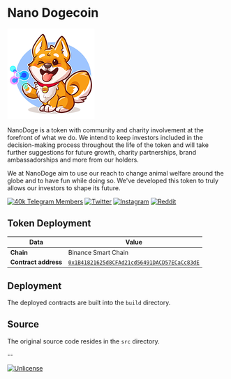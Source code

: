 # Nano Dogecoin

[![Nano Dogecoin Logo](docs/img/logo.png)](https://nanodogecoin.com)

NanoDoge is a token with community and charity involvement at the forefront of what we do. We intend to keep investors included in the decision-making process throughout the life of the token and will take further suggestions for future growth, charity partnerships, brand ambassadorships and more from our holders.

We at NanoDoge aim to use our reach to change animal welfare around the globe and to have fun while doing so. We've developed this token to truly allows our investors to shape its future.

[![40k Telegram Members](https://img.shields.io/badge/Telegram-2CA5E0?style=for-the-badge&logo=telegram&logoColor=white)](https://t.me/NanoDogeCoin)
[![Twitter](https://img.shields.io/badge/Twitter-1DA1F2?style=for-the-badge&logo=twitter&logoColor=white)](https://twitter.com/nanodogecoin)
[![Instagram](https://img.shields.io/badge/Instagram-E4405F?style=for-the-badge&logo=instagram&logoColor=white)](https://www.instagram.com/nanodogecoin/)
[![Reddit](https://img.shields.io/badge/Reddit-FF4500?style=for-the-badge&logo=reddit&logoColor=white)](https://www.reddit.com/r/NanoDogeCoin)

## Token Deployment

| Data                 | Value                                        |
|----------------------|----------------------------------------------|
| **Chain**            | Binance Smart Chain                          |
| **Contract address** | [`0x1B41821625d8CFAd21cd56491DACD57ECaCc83dE`](https://bscscan.com/address/0x1B41821625d8CFAd21cd56491DACD57ECaCc83dE#code) |

## Deployment

The deployed contracts are built into the `build` directory.

## Source

The original source code resides in the `src` directory.

--

[![Unlicense](https://img.shields.io/badge/License-Unlicense-blue.svg)](https://unlicense.org/)